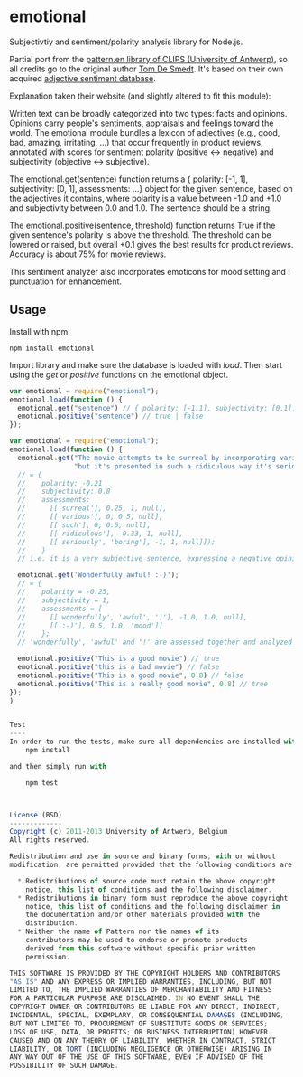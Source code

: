 emotional
=========

Subjectivtiy and sentiment/polarity analysis library for Node.js.

Partial port from the [pattern.en library of CLIPS (University of Antwerp)](http://www.clips.ua.ac.be/pages/pattern-en), so all credits go to the original author [Tom De Smedt](http://organisms.be). It's based on their own acquired [adjective sentiment database](https://github.com/ticup/emotional/blob/master/en/en-sentiment.xml).

Explanation taken their website (and slightly altered to fit this module):



Written text can be broadly categorized into two types: facts and opinions. Opinions carry people's sentiments, appraisals and feelings toward the world. The emotional module bundles a lexicon of adjectives (e.g., good, bad, amazing, irritating, ...) that occur frequently in product reviews, annotated with scores for sentiment polarity (positive ↔ negative) and subjectivity (objective ↔ subjective). 

The emotional.get(sentence) function returns a { polarity: [-1, 1], subjectivity: [0, 1], assessments: ...} object for the given sentence, based on the adjectives it contains, where polarity is a value between -1.0 and +1.0 and subjectivity between 0.0 and 1.0. The sentence should be a string.

The emotional.positive(sentence, threshold) function returns True if the given sentence's polarity is above the threshold. The threshold can be lowered or raised, but overall +0.1 gives the best results for product reviews. Accuracy is about 75% for movie reviews.


This sentiment analyzer also incorporates emoticons for mood setting and ! punctuation for enhancement.


Usage
-----

Install with npm:

    npm install emotional

Import library and make sure the database is loaded with *load*.
Then start using the *get* or *positive* functions on the emotional object.

```javascript
var emotional = require("emotional");
emotional.load(function () {
  emotional.get("sentence") // { polarity: [-1,1], subjectivity: [0,1], assessments: ... };
  emotional.positive("sentence") // true | false
});
```

```javascript
var emotional = require("emotional");
emotional.load(function () {
  emotional.get("The movie attempts to be surreal by incorporating various time paradoxes,"+
                "but it's presented in such a ridiculous way it's seriously boring.")
  // = {
  //    polarity: -0.21
  //    subjectivity: 0.8
  //    assessments:
  //      [['surreal'], 0.25, 1, null],
  //      [['various'], 0, 0.5, null],
  //      [['such'], 0, 0.5, null],
  //      [['ridiculous'], -0.33, 1, null],
  //      [['seriously', 'boring'], -1, 1, null]]);
  //    }
  // i.e. it is a very subjective sentence, expressing a negative opinion.

  emotional.get('Wonderfully awful! :-)');
  // = {
  //    polarity = -0.25,
  //    subjectivity = 1,
  //    assessments = [
  //      [['wonderfully', 'awful', '!'], -1.0, 1.0, null],
  //      [[':-)'], 0.5, 1.0, 'mood']]
  //    };
  // 'wonderfully', 'awful' and '!' are assessed together and analyzed as very subjective and negative

  emotional.positive("This is a good movie") // true
  emotional.positive("this is a bad movie") // false
  emotional.positive("This is a good movie", 0.8) // false
  emotional.positive("This is a really good movie", 0.8) // true
});
) 


Test
----
In order to run the tests, make sure all dependencies are installed with
    npm install

and then simply run with

    npm test



License (BSD)
-------------
Copyright (c) 2011-2013 University of Antwerp, Belgium
All rights reserved.

Redistribution and use in source and binary forms, with or without
modification, are permitted provided that the following conditions are met:

  * Redistributions of source code must retain the above copyright
    notice, this list of conditions and the following disclaimer.
  * Redistributions in binary form must reproduce the above copyright 
    notice, this list of conditions and the following disclaimer in
    the documentation and/or other materials provided with the
    distribution.
  * Neither the name of Pattern nor the names of its
    contributors may be used to endorse or promote products
    derived from this software without specific prior written
    permission.

THIS SOFTWARE IS PROVIDED BY THE COPYRIGHT HOLDERS AND CONTRIBUTORS
"AS IS" AND ANY EXPRESS OR IMPLIED WARRANTIES, INCLUDING, BUT NOT
LIMITED TO, THE IMPLIED WARRANTIES OF MERCHANTABILITY AND FITNESS
FOR A PARTICULAR PURPOSE ARE DISCLAIMED. IN NO EVENT SHALL THE
COPYRIGHT OWNER OR CONTRIBUTORS BE LIABLE FOR ANY DIRECT, INDIRECT,
INCIDENTAL, SPECIAL, EXEMPLARY, OR CONSEQUENTIAL DAMAGES (INCLUDING,
BUT NOT LIMITED TO, PROCUREMENT OF SUBSTITUTE GOODS OR SERVICES;
LOSS OF USE, DATA, OR PROFITS; OR BUSINESS INTERRUPTION) HOWEVER
CAUSED AND ON ANY THEORY OF LIABILITY, WHETHER IN CONTRACT, STRICT
LIABILITY, OR TORT (INCLUDING NEGLIGENCE OR OTHERWISE) ARISING IN
ANY WAY OUT OF THE USE OF THIS SOFTWARE, EVEN IF ADVISED OF THE
POSSIBILITY OF SUCH DAMAGE.
